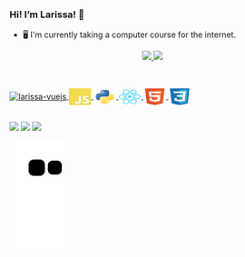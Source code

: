 ### Hi! I’m Larissa! 👋

- 🖥️ I'm currently taking a computer course for the internet.

<div align="center">
  <a href="https://github.com/larissabileski">
  <img height="180em" src="https://github-readme-stats.vercel.app/api?username=larissabileski&show_icons=true&theme=transparent&include_all_commits=true&count_private=true"/>
  <img height="180em" src="https://github-readme-stats.vercel.app/api/top-langs/?username=larissabileski&layout=compact&langs_count=7&theme=transparent"/>
</div>


##

<div style="display: inline_block"><br>
  <img align="center" alt="larissa-vuejs" height="30" width="40" src="https://cdn.jsdelivr.net/gh/devicons/devicon/icons/vuejs/vuejs-original.svg" />
  <img align="center" alt="larissa-js" height="30" width="40" src="https://raw.githubusercontent.com/devicons/devicon/master/icons/javascript/javascript-plain.svg">
  <img align="center" alt="larissa-python" height="30" width="40" src="https://raw.githubusercontent.com/devicons/devicon/master/icons/python/python-original.svg">
  <img align="center" alt="larissa-react" height="30" width="40" src="https://raw.githubusercontent.com/devicons/devicon/master/icons/react/react-original.svg">
  <img align="center" alt="larissa-HTML" height="30" width="40" src="https://raw.githubusercontent.com/devicons/devicon/master/icons/html5/html5-original.svg">
  <img align="center" alt="larissa-CSS" height="30" width="40" src="https://raw.githubusercontent.com/devicons/devicon/master/icons/css3/css3-original.svg">
</div>
  
  ##
  
 <div> 
  <a href = "mailto:laricristinabileski@gmail.com"><img src="https://img.shields.io/badge/-Gmail-%23333?style=for-the-badge&logo=gmail&logoColor=white" target="_blank"></a>
  <a href="https://www.linkedin.com/in/larissa-cristina-bileski-9b81181bb/" target="_blank"><img src="https://img.shields.io/badge/-LinkedIn-%230077B5?style=for-the-badge&logo=linkedin&logoColor=white" target="_blank"></a> 
   <a href="https://instagram.com/laribileski" target="_blank"><img src="https://img.shields.io/badge/-Instagram-%23E4405F?style=for-the-badge&logo=instagram&logoColor=white" target="_blank"></a>
</div>

![snake gif](https://github.com/larissabileski/larissabileski/blob/output/github-contribution-grid-snake.svg)
